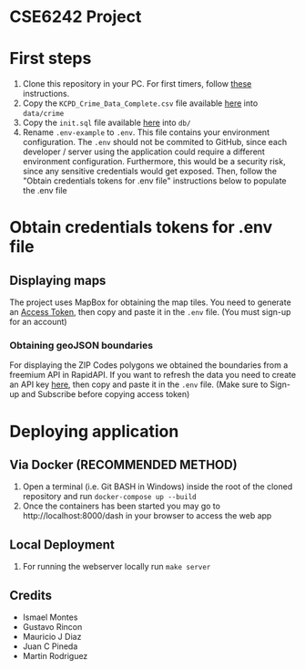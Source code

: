 # CSE6242 Project

# First steps
1) Clone this repository in your PC. For first timers, follow [these](https://www.jcchouinard.com/clone-github-repository-on-windows/) instructions.
2) Copy the `KCPD_Crime_Data_Complete.csv` file available [here](https://b.gatech.edu/3EsQa1M) into `data/crime`
3) Copy the `init.sql` file available [here](https://b.gatech.edu/3EsQa1M) into `db/`
4) Rename `.env-example` to `.env`. This file contains your environment configuration. The `.env` should not be commited to GitHub, since each developer / server using the application could require a different environment configuration. Furthermore, this would be a security risk, since any sensitive credentials would get exposed. Then, follow the "Obtain credentials tokens for .env file" instructions below to populate the .env file

# Obtain credentials tokens for .env file
## Displaying maps
The project uses MapBox for obtaining the map tiles. You need to generate an [Access Token](https://account.mapbox.com/access-tokens/), then copy and paste it in the `.env` file. (You must sign-up for an account)

### Obtaining geoJSON boundaries
For displaying the ZIP Codes polygons we obtained the boundaries from a freemium API in RapidAPI. If you want to refresh the data you need to create an API key [here](https://rapidapi.com/VanitySoft/api/boundaries-io-1/), then copy and paste it in the `.env` file. (Make sure to Sign-up and Subscribe before copying access token)


# Deploying application

## Via Docker (RECOMMENDED METHOD)
1) Open a terminal (i.e. Git BASH in Windows) inside the root of the cloned repository and run `docker-compose up --build`
2) Once the containers has been started you may go to http://localhost:8000/dash in your browser to access the web app

## Local Deployment
1) For running the webserver locally run `make server`

## Credits
- Ismael Montes
- Gustavo Rincon
- Mauricio J Diaz
- Juan C Pineda
- Martin Rodriguez